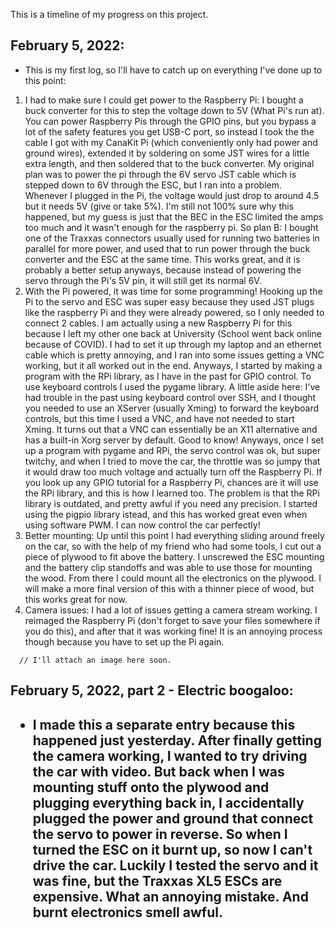 This is a timeline of my progress on this project.

<h2>February 5, 2022:</h2>
<ul>
      <li>
      This is my first log, so I'll have to catch up on everything I've done up to this point:
      </li>
</ul>

<ol>
<li>
I had to make sure I could get power to the Raspberry Pi: 
I bought a buck converter for this to step the voltage down to 5V (What Pi's run at). You can power Raspberry Pis through the GPIO pins, but you bypass a lot of the safety features you get USB-C port, so instead I took the the cable I got with my CanaKit Pi (which conveniently only had power and ground wires), extended it by soldering on some JST wires for a little extra length, and then soldered that to the buck converter. My original plan was to power the pi through the 6V servo JST cable which is stepped down to 6V through the ESC, but I ran into a problem. Whenever I plugged in the Pi, the voltage would just drop to around 4.5 but it needs 5V (give or take 5%). I'm still not 100% sure why this happened, but my guess is just that the BEC in the ESC limited the amps too much and it wasn't enough for the raspberry pi. So plan B: I bought one of the Traxxas connectors usually used for running two batteries in parallel for more power, and used that to run power through the buck converter and the ESC at the same time. This works great, and it is probably a better setup anyways, because instead of powering the servo through the Pi's 5V pin, it will still get its normal 6V. 
</li>

<li>
With the Pi powered, it was time for some programming! 
Hooking up the Pi to the servo and ESC was super easy because they used JST plugs like the raspberry Pi and they were already powered, so I only needed to connect 2 cables. I am actually using a new Raspberry Pi for this because I left my other one back at University (School went back online because of COVID). I had to set it up through my laptop and an ethernet cable which is pretty annoying, and I ran into some issues getting a VNC working, but it all worked out in the end. Anyways, I started by making a program with the RPi library, as I have in the past for GPIO control. To use keyboard controls I used the pygame library. A little aside here: I've had trouble in the past using keyboard control over SSH, and I thought you needed to use an XServer (usually Xming) to forward the keyboard controls, but this time I used a VNC, and have not needed to start Xming. It turns out that a VNC can essentially be an X11 alternative and has a built-in Xorg server by default. Good to know! Anyways, once I set up a program with pygame and RPi, the servo control was ok, but super twitchy, and when I tried to move the car, the throttle was so jumpy that it would draw too much voltage and actually turn off the Raspberry Pi. If you look up any GPIO tutorial for a Raspberry Pi, chances are it will use the RPi library, and this is how I learned too. The problem is that the RPi library is outdated, and pretty awful if you need any precision. I started using the pigpio library istead, and this has worked great even when using software PWM. I can now control the car perfectly!
</li>

<li>
Better mounting:
Up until this point I had everything sliding around freely on the car, so with the help of my friend who had some tools, I cut out a piece of plywood to fit above the           battery. I unscrewed the ESC mounting and the battery clip standoffs and was able to use those for mounting the wood. From there I could mount all the electronics on the plywood. I will make a more final version of this with a thinner piece of wood, but this works great for now.
</li>    

<li>
Camera issues:
I had a lot of issues getting a camera stream working. I reimaged the Raspberry Pi (don't forget to save your files somewhere if you do this), and after that it was working fine! It is an annoying process though because you have to set up the Pi again.
</li>
</ol>
      
      // I'll attach an image here soon.
      
<h2>February 5, 2022, part 2 - Electric boogaloo:<h2>
<ul>
<li>
I made this a separate entry because this happened just yesterday. After finally getting the camera working, I wanted to try driving the car with video. But back when I         was mounting stuff onto the plywood and plugging everything back in, I accidentally plugged the power and ground that connect the servo to power in reverse. So when I           turned the ESC on it burnt up, so now I can't drive the car. Luckily I tested the servo and it was fine, but the Traxxas XL5 ESCs are expensive. What an annoying mistake. And burnt electronics smell awful.
</li>
</ul>
